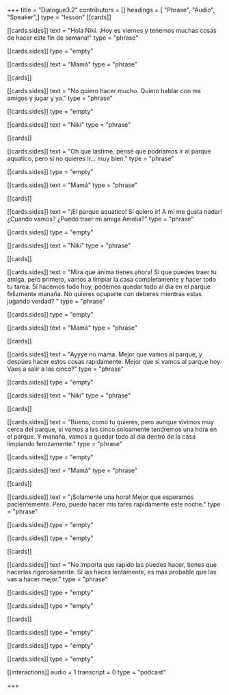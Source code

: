 +++
title = "Dialogue3.2"
contributors = []
headings = [ "Phrase", "Audio", "Speaker",]
type = "lesson"
[[cards]]

[[cards.sides]]
text = "Hola Niki. ¡Hoy es viernes y tenemos muchas cosas de hacer este fin de semana!"
type = "phrase"

[[cards.sides]]
type = "empty"

[[cards.sides]]
text = "Mamá"
type = "phrase"

[[cards]]

[[cards.sides]]
text = "No quiero hacer mucho.  Quiero hablar con ms amigos y jugar y ya."
type = "phrase"

[[cards.sides]]
type = "empty"

[[cards.sides]]
text = "Niki"
type = "phrase"

[[cards]]

[[cards.sides]]
text = "Oh que lastime, pensé que podríamos ir al parque aquatico, pero si no quieres ir... muy bien."
type = "phrase"

[[cards.sides]]
type = "empty"

[[cards.sides]]
text = "Mamá"
type = "phrase"

[[cards]]

[[cards.sides]]
text = "¡El parque aquatico! Sí quiero ir! A mí me gusta nadar!  ¿Cuando vamos?  ¿Puedo traer mi amiga Amelia?"
type = "phrase"

[[cards.sides]]
type = "empty"

[[cards.sides]]
text = "Niki"
type = "phrase"

[[cards]]

[[cards.sides]]
text = "Mira que ánima tienes ahora!  Sí que puedes traer tu amiga, pero primero, vamos a limpiar la casa completamente y hacer todo tu tarea.  Sí hacemos todo hoy, podemos quedar todo al día en el parque felizmente manaña.  No quieres ocuparte con deberes mientras estas jugando verdad? "
type = "phrase"

[[cards.sides]]
type = "empty"

[[cards.sides]]
text = "Mamá"
type = "phrase"

[[cards]]

[[cards.sides]]
text = "Ayyye no máma.  Mejor que vamos al parque, y despúes hacer estos cosas rapidamente.  Mejor que si vamos al parque hoy.  Vaos a salir a las cinco?"
type = "phrase"

[[cards.sides]]
type = "empty"

[[cards.sides]]
text = "Niki"
type = "phrase"

[[cards]]

[[cards.sides]]
text = "Bueno, como tu quieres, pero aunque vivimos muy cerca del parque, si vamos a las cinco soloamente tendremos una hora en el parque.  Y manaña, vamos a quedar todo al día dentro de la casa limpiando ferozamente."
type = "phrase"

[[cards.sides]]
type = "empty"

[[cards.sides]]
text = "Mamá"
type = "phrase"

[[cards]]

[[cards.sides]]
text = "¡Solamente una hora!  Mejor que esperamos pacientemente.  Pero, puedo hacer mis tares rapidamente este noche."
type = "phrase"

[[cards.sides]]
type = "empty"

[[cards.sides]]
type = "empty"

[[cards]]

[[cards.sides]]
text = "No importa que rapido las puedes hacer, tienes que hacerlas rigorosamente.  Sí las haces lentamente, es más probable que las vas a hacer mejor."
type = "phrase"

[[cards.sides]]
type = "empty"

[[cards.sides]]
type = "empty"

[[cards]]

[[cards.sides]]
type = "empty"

[[cards.sides]]
type = "empty"

[[cards.sides]]
type = "empty"

[[interactions]]
audio = 1
transcript = 0
type = "podcast"

+++
